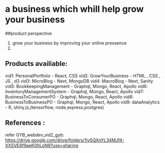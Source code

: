 # a business which whill help grow your business 

##product perspective
1. grow your business by improving your online pressence
2. 

## Products availiable:
vid1: PersonalPortfolio - React, CSS
vid2: GrowYourBusiness - HTML , CSS , JS , d3
vid3: MicroBlog - Next, MongoDB 
vid4: MacroBlog - Next, Sanity
vid5: BookkeepingManagement - Graphql, Mongo, React, Apollo
vid6: InventoryManagementSystem - Graphql, Mongo, React, Apollo
vid7: BusinessToConsumerPO - Graphql, Mongo, React, Apollo
vid8: BusinessToBusinessPO - Graphql, Mongo, React, Apollo
vid9: dataAnalytics - R, shiny.js,(tensorflow, node,express,postgres)

## References : 
refer GYB_webdev_vid2_gyb: https://drive.google.com/drive/folders/1iySQXnYL34MJf4-XXSVE6f9aeK0hLoN9?usp=sharing 


